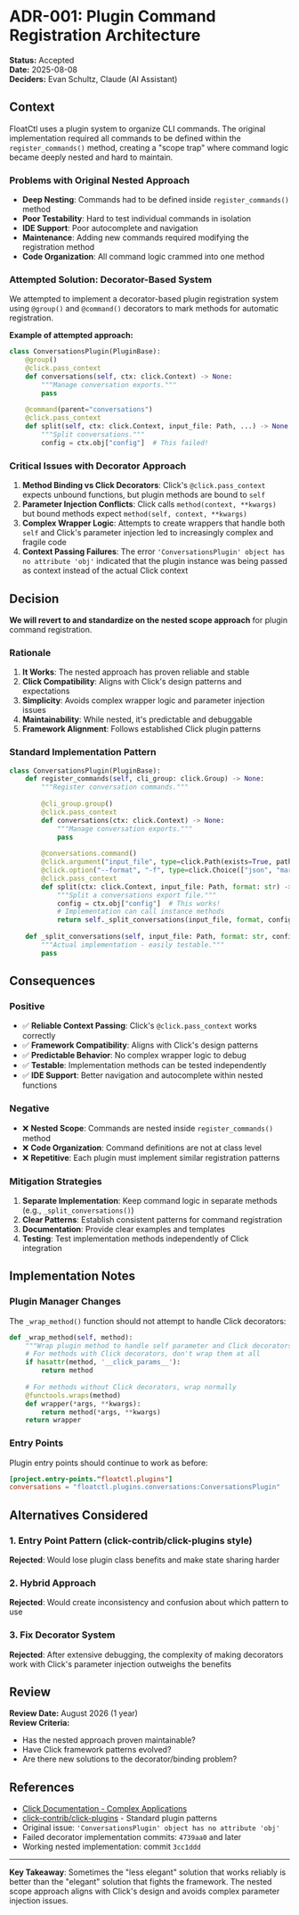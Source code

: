 # ADR-001: Plugin Command Registration Architecture

**Status:** Accepted  
**Date:** 2025-08-08  
**Deciders:** Evan Schultz, Claude (AI Assistant)  

## Context

FloatCtl uses a plugin system to organize CLI commands. The original implementation required all commands to be defined within the `register_commands()` method, creating a "scope trap" where command logic became deeply nested and hard to maintain.

### Problems with Original Nested Approach
- **Deep Nesting**: Commands had to be defined inside `register_commands()` method
- **Poor Testability**: Hard to test individual commands in isolation  
- **IDE Support**: Poor autocomplete and navigation
- **Maintenance**: Adding new commands required modifying the registration method
- **Code Organization**: All command logic crammed into one method

### Attempted Solution: Decorator-Based System
We attempted to implement a decorator-based plugin registration system using `@group()` and `@command()` decorators to mark methods for automatic registration.

**Example of attempted approach:**
```python
class ConversationsPlugin(PluginBase):
    @group()
    @click.pass_context
    def conversations(self, ctx: click.Context) -> None:
        """Manage conversation exports."""
        pass
    
    @command(parent="conversations")
    @click.pass_context
    def split(self, ctx: click.Context, input_file: Path, ...) -> None:
        """Split conversations."""
        config = ctx.obj["config"]  # This failed!
```

### Critical Issues with Decorator Approach
1. **Method Binding vs Click Decorators**: Click's `@click.pass_context` expects unbound functions, but plugin methods are bound to `self`
2. **Parameter Injection Conflicts**: Click calls `method(context, **kwargs)` but bound methods expect `method(self, context, **kwargs)`
3. **Complex Wrapper Logic**: Attempts to create wrappers that handle both `self` and Click's parameter injection led to increasingly complex and fragile code
4. **Context Passing Failures**: The error `'ConversationsPlugin' object has no attribute 'obj'` indicated that the plugin instance was being passed as context instead of the actual Click context

## Decision

**We will revert to and standardize on the nested scope approach** for plugin command registration.

### Rationale
1. **It Works**: The nested approach has proven reliable and stable
2. **Click Compatibility**: Aligns with Click's design patterns and expectations
3. **Simplicity**: Avoids complex wrapper logic and parameter injection issues
4. **Maintainability**: While nested, it's predictable and debuggable
5. **Framework Alignment**: Follows established Click plugin patterns

### Standard Implementation Pattern
```python
class ConversationsPlugin(PluginBase):
    def register_commands(self, cli_group: click.Group) -> None:
        """Register conversation commands."""
        
        @cli_group.group()
        @click.pass_context
        def conversations(ctx: click.Context) -> None:
            """Manage conversation exports."""
            pass
        
        @conversations.command()
        @click.argument("input_file", type=click.Path(exists=True, path_type=Path))
        @click.option("--format", "-f", type=click.Choice(["json", "markdown", "both"]))
        @click.pass_context
        def split(ctx: click.Context, input_file: Path, format: str) -> None:
            """Split a conversations export file."""
            config = ctx.obj["config"]  # This works!
            # Implementation can call instance methods
            return self._split_conversations(input_file, format, config)
    
    def _split_conversations(self, input_file: Path, format: str, config) -> None:
        """Actual implementation - easily testable."""
        pass
```

## Consequences

### Positive
- ✅ **Reliable Context Passing**: Click's `@click.pass_context` works correctly
- ✅ **Framework Compatibility**: Aligns with Click's design patterns
- ✅ **Predictable Behavior**: No complex wrapper logic to debug
- ✅ **Testable**: Implementation methods can be tested independently
- ✅ **IDE Support**: Better navigation and autocomplete within nested functions

### Negative
- ❌ **Nested Scope**: Commands are nested inside `register_commands()` method
- ❌ **Code Organization**: Command definitions are not at class level
- ❌ **Repetitive**: Each plugin must implement similar registration patterns

### Mitigation Strategies
1. **Separate Implementation**: Keep command logic in separate methods (e.g., `_split_conversations()`)
2. **Clear Patterns**: Establish consistent patterns for command registration
3. **Documentation**: Provide clear examples and templates
4. **Testing**: Test implementation methods independently of Click integration

## Implementation Notes

### Plugin Manager Changes
The `_wrap_method()` function should not attempt to handle Click decorators:
```python
def _wrap_method(self, method):
    """Wrap plugin method to handle self parameter and Click decorators properly."""
    # For methods with Click decorators, don't wrap them at all
    if hasattr(method, '__click_params__'):
        return method
    
    # For methods without Click decorators, wrap normally
    @functools.wraps(method)
    def wrapper(*args, **kwargs):
        return method(*args, **kwargs)
    return wrapper
```

### Entry Points
Plugin entry points should continue to work as before:
```toml
[project.entry-points."floatctl.plugins"]
conversations = "floatctl.plugins.conversations:ConversationsPlugin"
```

## Alternatives Considered

### 1. Entry Point Pattern (click-contrib/click-plugins style)
**Rejected**: Would lose plugin class benefits and make state sharing harder

### 2. Hybrid Approach
**Rejected**: Would create inconsistency and confusion about which pattern to use

### 3. Fix Decorator System
**Rejected**: After extensive debugging, the complexity of making decorators work with Click's parameter injection outweighs the benefits

## Review

**Review Date:** August 2026 (1 year)  
**Review Criteria:** 
- Has the nested approach proven maintainable?
- Have Click framework patterns evolved?
- Are there new solutions to the decorator/binding problem?

## References

- [Click Documentation - Complex Applications](https://click.palletsprojects.com/en/8.1.x/complex/)
- [click-contrib/click-plugins](https://github.com/click-contrib/click-plugins) - Standard plugin patterns
- Original issue: `'ConversationsPlugin' object has no attribute 'obj'`
- Failed decorator implementation commits: `4739aa0` and later
- Working nested implementation: commit `3cc1ddd`

---

**Key Takeaway**: Sometimes the "less elegant" solution that works reliably is better than the "elegant" solution that fights the framework. The nested scope approach aligns with Click's design and avoids complex parameter injection issues.